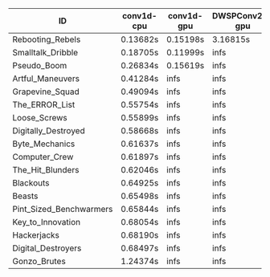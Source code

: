 |ID|conv1d-cpu|conv1d-gpu|DWSPConv2D-gpu|gemm-gpu|avg|
|-|-|-|-|-|-|
|Rebooting_Rebels|0.13682s|0.15198s|3.16815s|2.39228s|1.46231s|
|Smalltalk_Dribble|0.18705s|0.11999s|infs|2.19491s|infs|
|Pseudo_Boom|0.26834s|0.15619s|infs|4.71012s|infs|
|Artful_Maneuvers|0.41284s|infs|infs|4.71092s|infs|
|Grapevine_Squad|0.49094s|infs|infs|4.63729s|infs|
|The_ERROR_List|0.55754s|infs|infs|4.72807s|infs|
|Loose_Screws|0.55899s|infs|infs|4.69161s|infs|
|Digitally_Destroyed|0.58668s|infs|infs|4.73790s|infs|
|Byte_Mechanics|0.61637s|infs|infs|4.69694s|infs|
|Computer_Crew|0.61897s|infs|infs|4.69563s|infs|
|The_Hit_Blunders|0.62046s|infs|infs|4.75577s|infs|
|Blackouts|0.64925s|infs|infs|4.68774s|infs|
|Beasts|0.65498s|infs|infs|4.68845s|infs|
|Pint_Sized_Benchwarmers|0.65844s|infs|infs|4.71237s|infs|
|Key_to_Innovation|0.68054s|infs|infs|4.61231s|infs|
|Hackerjacks|0.68190s|infs|infs|4.58710s|infs|
|Digital_Destroyers|0.68497s|infs|infs|4.75121s|infs|
|Gonzo_Brutes|1.24374s|infs|infs|4.64947s|infs|
